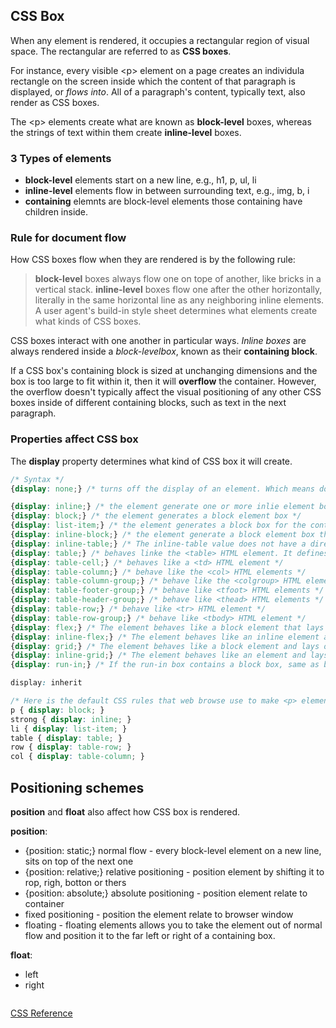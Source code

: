 ## CSS Box
When any element is rendered, it occupies a rectangular region of visual space. The rectangular are referred to as **CSS boxes**.

For instance, every visible &lt;p&gt; element on a page creates an individula rectangle on the screen inside which the content of 
that paragraph is displayed, or *flows into*. All of a paragraph's content, typically text, also render as CSS boxes.

The &lt;p&gt; elements create what are known as **block-level** boxes, whereas the strings of text within them create **inline-level** boxes.

### 3 Types of elements

* **block-level** elements start on a new line, e.g., h1, p, ul, li
* **inline-level** elements flow in between surrounding text, e.g., img, b, i
* **containing** elemnts are block-level elements those containing have children inside.

### Rule for document flow
How CSS boxes flow when they are rendered is by the following rule:
> **block-level** boxes always flow one on tope of another, like bricks in a vertical stack. 
> **inline-level** boxes flow one after the other horizontally, literally in the same horizontal line as any neighboring inline elements.
> A user agent's build-in style sheet determines what elements create what kinds of CSS boxes.

CSS boxes interact with one another in particular ways. *Inline boxes* are always rendered inside a *block-levelbox*, known as their **containing block**.

If a CSS box's containing block is sized at unchanging dimensions and the box is too large to fit within it, then it will **overflow** the container. However, the overflow doesn't typically affect the visual positioning of any other CSS boxes inside of different containing blocks, such as text in the next paragraph.

### Properties affect CSS box
The **display** property determines what kind of CSS box it will create.
```css
/* Syntax */
{display: none;} /* turns off the display of an element. Which means document will not render the element and its desendants */

{display: inline;} /* the element generate one or more inlie element boxes*/
{display: block;} /* the element generates a block element box */
{display: list-item;} /* the element generates a block box for the content and a separate list-litem inline box. */
{display: inline-block;} /* the element generate a block element box that will be flowed with surronding content as if it were a single inline box*/
{display: inline-table;} /* The inline-table value does not have a direct mapping in HTML. It behaves like a <table> HTML element, but as an inline box, rather than a block-level box. Inside the table box is a block-level context*/
{display: table;} /* behaves linke the <table> HTML element. It defines a block-level box. */
{display: table-cell;} /* behaves like a <td> HTML element */
{display: table-column;} /* behave like the <col> HTML elements */
{display: table-column-group;} /* behave like the <colgroup> HTML elements */
{display: table-footer-group;} /* behave like <tfoot> HTML elements */
{display: table-header-group;} /* behave like <thead> HTML elements */
{display: table-row;} /* behave like <tr> HTML element */
{display: table-row-group;} /* behave like <tbody> HTML element */
{display: flex;} /* The element behaves like a block element that lays out its content according to the flexbox model */
{display: inline-flex;} /* The element behaves like an inline element and lays out its content according to the flexbox model. */
{display: grid;} /* The element behaves like a block element and lays out its content according to the grid model. */
{display: inline-grid;} /* The element behaves like an element and lays out its content according to the grid modeol **/
{display: run-in;} /* If the run-in box contains a block box, same as block; If a block box follows the run-in box, the run-in box becomes the first inlinie box of the block box.; If an inline box follows, teh run-in box becomes a block box. */

display: inherit

/* Here is the default CSS rules that web browse use to make <p> elements block-level and <strong> elements inline-level might look like: */
p { display: block; }
strong { display: inline; }
li { display: list-item; }
table { display: table; }
row { display: table-row; }
col { display: table-column; }
```

## Positioning schemes
**position** and **float** also affect how CSS box is rendered.

**position**:
* {position: static;} normal flow - every block-level element on a new line, sits on top of the next one
* {position: relative;} relative positioning - position element by shifting it to rop, righ, botton or thers
* {position: absolute;} absolute positioning - position element relate to container
* fixed positioning - position the element relate to browser window
* floating - floating elements allows you to take the element out of normal flow and position it to the far left or right of a containing box.

**float**:
* left
* right

```css

```


[CSS Reference](https://developer.mozilla.org/en-US/docs/Web/CSS/Reference)
